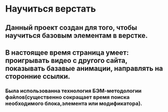 # Научиться верстать 
## Данный проект создан для того, чтобы научиться базовым элементам в верстке. 
## В настоящее время страница умеет: проигрывать видео с другого сайта, показывать базавые анимации, направлять на сторонние ссылки. 
### Была использованна технология БЭМ-методологии файлов(существенно сокращает время поиска необходимого блока,элемента или модификатора).